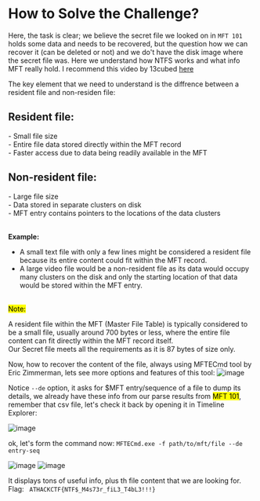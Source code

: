 # How to Solve the Challenge?

Here, the task is clear; we believe the secret file we looked on in `MFT 101` holds some data and needs to be recovered, but the question how we can recover it (can be deleted or not) and we do't have the disk image where the secret file was. Here we understand how NTFS works and what info MFT really hold. I recommend this video by 13cubed [here](https://www.youtube.com/watch?v=l4IphrAjzeY) 

The key element that we need to understand is the diffrence between a resident file and non-residen file:

<H2>Resident file:</H2>
  - Small file size <br>
  - Entire file data stored directly within the MFT record <br>
  - Faster access due to data being readily available in the MFT <br>
  
<h2>Non-resident file:</h2>
  - Large file size <br>
  - Data stored in separate clusters on disk <br>
  - MFT entry contains pointers to the locations of the data clusters 
  <br>
  <br>
  
**Example:** 
 - A small text file with only a few lines might be considered a resident file because its entire content could fit within the MFT record. <br>
 - A large video file would be a non-resident file as its data would occupy many clusters on the disk and only the starting location of that data would be stored within the MFT entry. 
<br>
<mark>Note:</mark>
<p>A resident file within the MFT (Master File Table) is typically considered to be a small file, usually around 700 bytes or less, where the entire file content can fit directly within the MFT record itself. <br>
Our Secret file meets all the requirements as it is 87 bytes of size only.
</p>

Now, how to recover the content of the file, always using MFTECmd tool by Eric Zimmerman, lets see more options and features of this tool: 
![image](https://github.com/user-attachments/assets/5cd3b49f-8692-4af8-8846-93491e6fe50f)

Notice `--de` option, it asks for  $MFT entry/sequence of a file to dump its details, we already have these info from our parse results from <mark>MFT 101</mark>, remember that csv file, let's check it back by opening it in Timeline Explorer:

![image](https://github.com/user-attachments/assets/08948878-610c-4d6a-a603-8a4262f4ead9)

ok, let's form the command now:
`MFTECmd.exe -f path/to/mft/file --de entry-seq` 

![image](https://github.com/user-attachments/assets/3682fa44-e580-45f7-b263-0059e3ea8a33)
![image](https://github.com/user-attachments/assets/eece95ce-ac61-4eb7-ae43-ae7f28b9b961)

It displays tons of useful info, plus th file content that we are looking for. 
<br>
Flag: ` ATHACKCTF{NTF$_M4s73r_fiL3_T4bL3!!!}`

